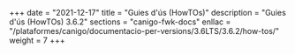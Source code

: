 +++
date        = "2021-12-17"
title       = "Guies d'ús (HowTOs)"
description = "Guies d'ús (HowTOs) 3.6.2"
sections    = "canigo-fwk-docs"
enllac      = "/plataformes/canigo/documentacio-per-versions/3.6LTS/3.6.2/how-tos/"
weight      = 7
+++
